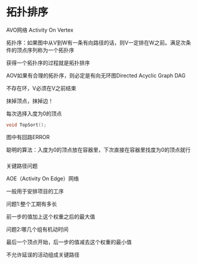 # 拓扑排序

AVO网络 Activity On Vertex


拓扑序：如果图中从V到W有一条有向路径的话，则V一定排在W之前。满足次条件的顶点序列称为一个拓扑序

获得一个拓扑序的过程就是拓扑排序

AOV如果有合理的拓扑序，则必定是有向无环图Directed Acyclic Graph DAG

不存在环，V必须在V之前结束



抹掉顶点，抹掉边！


每次选择入度为0的顶点


```c
void TopSort();
```



图中有回路ERROR


聪明的算法：入度为0的顶点放在容器里，下次直接在容器里找度为0的顶点就行


### 
关键路径问题

AOE（Activity On Edge）网络

一般用于安排项目的工序


问题1:整个工期有多长

前一步的值加上这个权重之后的最大值


问题2:哪几个组有机动时间

最后一个顶点开始，后一步的值减去这个权重的最小值


不允许延误的活动组成关键路径

